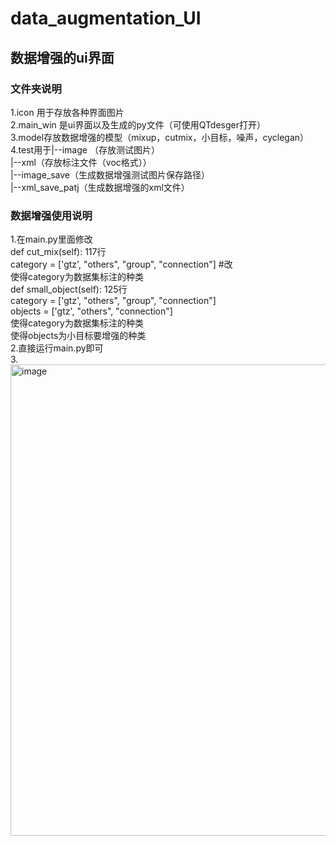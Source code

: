 # data_augmentation_UI   
## 数据增强的ui界面   
### 文件夹说明   
1.icon 用于存放各种界面图片    
2.main_win 是ui界面以及生成的py文件（可使用QTdesger打开）   
3.model存放数据增强的模型（mixup，cutmix，小目标，噪声，cyclegan）   
4.test用于|--image （存放测试图片）   
          |--xml（存放标注文件（voc格式））   
          |--image_save（生成数据增强测试图片保存路径）   
          |--xml_save_patj（生成数据增强的xml文件）  
### 数据增强使用说明  
1.在main.py里面修改    
   def cut_mix(self):   117行  
        category = ['gtz', "others", "group", "connection"] #改  
 使得category为数据集标注的种类  
     def small_object(self):   125行  
        category = ['gtz', "others", "group", "connection"]  
        objects = ['gtz', "others", "connection"]  
  使得category为数据集标注的种类  
  使得objects为小目标要增强的种类  
 2.直接运行main.py即可  
 3.<img width="754" alt="image" src="https://github.com/UAVDetectionGroup/data_augmentation_UI/assets/107593840/de78d49f-af1d-4fd0-9592-b4a293393bf5"> 
